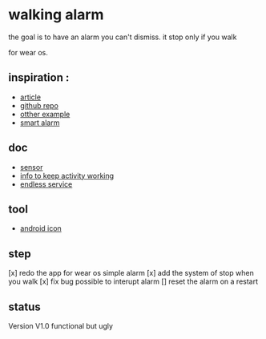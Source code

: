 # walking alarm

the goal is to have an alarm you can't dismiss. it stop only if you walk

for wear os.

## inspiration :

* [article](https://learntodroid.com/how-to-create-a-simple-alarm-clock-app-in-android/)
* [github repo](https://github.com/learntodroid/SimpleAlarmClock)
* [otther example](https://www.journaldev.com/27681/android-alarmmanager-broadcast-receiver-and-service)
* [smart alarm](https://github.com/fridgecow/smartalarm.git)

## doc 

* [sensor](https://developer.android.com/guide/topics/sensors/sensors_motion.html#java)
* [info to keep activity working](https://stackoverflow.com/questions/22168287/prevent-activity-from-being-destroyed-as-long-as-possible)
* [endless service](https://robertohuertas.com/2019/06/29/android_foreground_services/)


## tool 

* [android icon ](https://romannurik.github.io/AndroidAssetStudio/)


## step
[x] redo the app for wear os simple alarm
[x] add the system of stop when you walk
[x] fix bug possible to interupt alarm 
[] reset the alarm on a restart  

## status

Version V1.0 functional but ugly 
